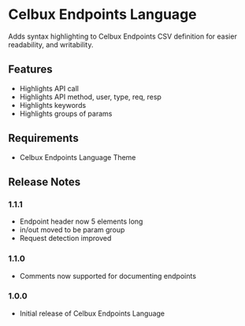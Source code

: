 # Celbux Endpoints Language

Adds syntax highlighting to Celbux Endpoints CSV definition for easier readability, and writability.

## Features
- Highlights API call
- Highlights API method, user, type, req, resp
- Highlights keywords
- Highlights groups of params

## Requirements
- Celbux Endpoints Language Theme

## Release Notes

### 1.1.1
- Endpoint header now 5 elements long
- in/out moved to be param group
- Request detection improved

### 1.1.0
- Comments now supported for documenting endpoints

### 1.0.0
- Initial release of Celbux Endpoints Language
